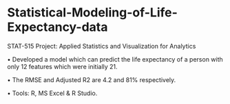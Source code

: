 # Statistical-Modeling-of-Life-Expectancy-data
STAT-515 Project: Applied Statistics and Visualization for Analytics

• Developed a model which can predict the life expectancy of a person with only 12 features which were initially 21. 

• The RMSE and Adjusted R2 are 4.2 and 81% respectively.

• Tools: R, MS Excel & R Studio.
